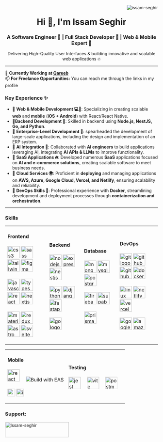 
<!-- profile view count -->
<img align="right" src="https://komarev.com/ghpvc/?username=issam-seghir&label=Profile%20views&color=0e75b6&style=flat" alt="issam-seghir" />

<h1 align="center">Hi 👋, I'm Issam Seghir</h1>
<h3 align="center">A Software Engineer 🚀 | Full Stack Developer 🧪 | Web & Mobile Expert 📱
</h3>
<p align="center">
   Delivering High-Quality User Interfaces &
building innovative and scalable web applications  🔥
</p>

---

📌 **Currently Working at [Qareeb](https://github.com/Qareeb-io)**<br>
📫 **For Freelance Opportunities:** You can reach me through the links in my profile

### Key Experience ✨

- 🔹 **Web & Mobile Development 💻📱**:  Specializing in creating  scalable **web** and **mobile** (**iOS + Android**) with React/React Native.  <br>
- 🔹**Backend Development 🔰**:
    Skilled in backend  using **Node.js, NestJS, Go, and Python**.<br>
- 🔹 **Enterprise-Level Development 🚀**:
    spearheaded the development of large-scale applications, including the design and implementation of an ERP system. <br>
- 🔹 **AI Integration 🤖**: Collaborated with **AI engineers** to build applications leveraging AI, integrating **AI APIs & LLMs** to improve functionality.<br>
- 🔹 **SaaS Applications 🔥**: Developed numerous **SaaS** applications focused on **AI and e-commerce solutions**, creating scalable software to meet business needs.<br>
- 🔹 **Cloud Services 🌍**: Proficient in **deploying** and managing applications on **AWS, Azure, Google Cloud, Vercel, and Netlify**, ensuring scalability and reliability.<br>
- 🔹 **DevOps Skills 🐋**: Professional experience with **Docker**, streamlining development and deployment processes through **containerization and orchestration**.<br>

---


###

<h3 align="left">Skills</h3>

<table>
  <tr>
    <td>
      <h4 align="left">Frontend</h4>
      <p align="left">
        <img src="https://skillicons.dev/icons?i=css" height="40" alt="css3 logo"  />
        <img src="https://skillicons.dev/icons?i=sass" height="40" alt="sass logo"  />
        <img src="https://skillicons.dev/icons?i=tailwind" height="40" alt="tailwindcss logo"  />
        <img src="https://skillicons.dev/icons?i=figma" height="40" alt="figma logo"  />
        <br>
        <br>
        <img src="https://skillicons.dev/icons?i=js" height="40" alt="javascript logo"  />
        <img src="https://skillicons.dev/icons?i=ts" height="40" alt="typescript logo"  />
        <img src="https://skillicons.dev/icons?i=react" height="40" alt="react logo"  />
        <img src="https://skillicons.dev/icons?i=nextjs" height="40" alt="nextjs logo"  />
        <br>
        <br>
        <img src="https://skillicons.dev/icons?i=materialui" height="40" alt="materialui logo"  />
        <img src="https://skillicons.dev/icons?i=redux" height="40" alt="redux logo"  />
        <img src="https://skillicons.dev/icons?i=astro" height="40" alt="astro logo"  />
        <img src="https://skillicons.dev/icons?i=svelte" height="40" alt="svelte logo"  />
      </p>
    </td>
    <td>
      <h4 align="left">Backend</h4>
      <p align="left">
        <img src="https://skillicons.dev/icons?i=nodejs" height="40" alt="nodejs logo"  />
        <img src="https://skillicons.dev/icons?i=express" height="40" alt="express logo" />
        <img src="https://skillicons.dev/icons?i=nestjs" height="40" alt="nestjs logo"  />
        <br>
        <br>
        <img src="https://skillicons.dev/icons?i=py" height="40" alt="python logo"  />
        <img src="https://skillicons.dev/icons?i=django" height="40" alt="django logo"  />
        <img src="https://skillicons.dev/icons?i=fastapi" height="40" alt="fastapi logo"  />
        <br>
        <br>
        <img src="https://skillicons.dev/icons?i=go" height="40" alt="go logo"  />
   </p>
   </td>
   <td>
      <h4 align="left">Database</h4>
      <p align="left">
        <img src="https://skillicons.dev/icons?i=mongodb" height="40" alt="mongodb logo" />
        <img src="https://skillicons.dev/icons?i=mysql" height="40" alt="mysql logo"  />
        <img src="https://skillicons.dev/icons?i=postgres" height="40" alt="postgresql logo"  />
        <br>
        <br>
        <img src="https://skillicons.dev/icons?i=firebase" height="40" alt="firebase logo" />
        <img src="https://skillicons.dev/icons?i=supabase" height="40" alt="supabase logo"  />
        <br>
        <br>
        <img src="https://skillicons.dev/icons?i=prisma" height="40" alt="prisma logo"  />
      </p>
   </td>
     <td>
      <h4 align="left">DevOps</h4>
      <p align="left">
        <img src="https://skillicons.dev/icons?i=git" height="40" alt="git logo"  />
        <img src="https://skillicons.dev/icons?i=github" height="40" alt="github logo"  />
         <img src="https://skillicons.dev/icons?i=githubactions" height="40" alt="githubactions logo"  />
        <img src="https://skillicons.dev/icons?i=docker" height="40" alt="docker logo"  />
        <br>
        <br>
        <img src="https://skillicons.dev/icons?i=linux" height="40" alt="linux logo"  />
        <img src="https://skillicons.dev/icons?i=netlify" height="40" alt="netlify logo"  />
        <img src="https://skillicons.dev/icons?i=vercel" height="40" alt="vercel logo"  />
        <br>
        <br>
        <img src="https://skillicons.dev/icons?i=gcp" height="40" alt="googlecloud logo"  />
        <img src="https://skillicons.dev/icons?i=aws" height="40" alt="amazonwebservices logo"  />
      </p>
   </td>
  </tr>
</table>

<table>
<tr>
<td>
 <h4 align="left">Mobile</h4>
      <p align="left">
        <img src="https://skillicons.dev/icons?i=react" height="40" alt="react logo"  />
        <img width="12" />
        <picture >
        <source media="(prefers-color-scheme: dark)" height="40" srcset="https://img.shields.io/badge/EXPO-fff.svg?style=for-the-badge&logo=EXPO&labelColor=fff&logoColor=000">
         <img alt="Build with EAS" src="https://img.shields.io/badge/Build-000.svg?style=for-the-badge&logo=EXPO&labelColor=000&logoColor=FFF">
        </picture>
        <br>
        <br>
        <img src="https://img.shields.io/badge/Android-A4C639.svg?style=flat-square&logo=ANDROID&labelColor=A4C639&logoColor=fff" height="25" alt="android logo"  />
        <img src="https://img.shields.io/badge/iOS-999999.svg?style=flat-square&logo=APPLE&labelColor=999999&logoColor=fff" height="25" alt="ios logo"  />
        </p>
</td>
<td>
 <h4 align="left">Testing</h4>
      <p align="left">
      <img src="https://cdn.jsdelivr.net/gh/devicons/devicon/icons/jest/jest-plain.svg" height="40" alt="jest logo"  />
      <img width="12" />
      <img src="https://cdn.simpleicons.org/vite/646CFF" height="40" alt="vite logo"  />
      <img width="12" />
      <img src="https://skillicons.dev/icons?i=postman" height="40" alt="postman logo"  />
      <img width="12" />
      </p>
</td>
</tr>
</table>

<h3 align="left">Support:</h3>
<p><a href="https://www.buymeacoffee.com/issam.seghir"> <img align="left" src="https://cdn.buymeacoffee.com/buttons/v2/default-yellow.png" height="50" width="210" alt="Issam-seghir" /></a></p><br><br>
